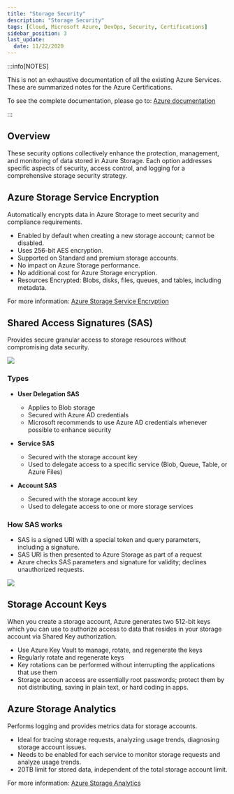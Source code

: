 ```yaml
---
title: "Storage Security"
description: "Storage Security"
tags: [Cloud, Microsoft Azure, DevOps, Security, Certifications]
sidebar_position: 3
last_update:
  date: 11/22/2020
---
```



:::info[NOTES]

This is not an exhaustive documentation of all the existing Azure Services. These are summarized notes for the Azure Certifications.

To see the complete documentation, please go to: [Azure documentation](https://learn.microsoft.com/en-us/azure/?product=popular)

:::


## Overview

These security options collectively enhance the protection, management, and monitoring of data stored in Azure Storage. Each option addresses specific aspects of security, access control, and logging for a comprehensive storage security strategy.

## Azure Storage Service Encryption

Automatically encrypts data in Azure Storage to meet security and compliance requirements.

- Enabled by default when creating a new storage account; cannot be disabled.
- Uses 256-bit AES encryption.
- Supported on Standard and premium storage accounts.
- No impact on Azure Storage performance.
- No additional cost for Azure Storage encryption.
- Resources Encrypted: Blobs, disks, files, queues, and tables, including metadata.

For more information: [Azure Storage Service Encryption](https://docs.microsoft.com/azure/storage/common/storage-service-encryption)

  

## Shared Access Signatures (SAS)

Provides secure granular access to storage resources without compromising data security.

![](/img/docs/azure-sas-tokennns.png)

### Types

- **User Delegation SAS** 
    - Applies to Blob storage
    - Secured with Azure AD credentials
    - Microsoft recommends to use Azure AD credentials whenever possible to enhance security

- **Service SAS** 
    - Secured with the storage account key
    - Used to delegate access to a specific service (Blob, Queue, Table, or Azure Files)

- **Account SAS** 
    - Secured with the storage account key
    - Used to delegate access to one or more storage services

### How SAS works

- SAS is a signed URI with a special token and query parameters, including a signature.
- SAS URI is then presented to Azure Storage as part of a request
- Azure checks SAS parameters and signature for validity; declines unauthorized requests.

![](/img/docs/azure-sas-how-it-worksss.png)

  

## Storage Account Keys

When you create a storage account, Azure generates two 512-bit keys which you can use to authorize access to data that resides in your storage account via Shared Key authorization.

- Use Azure Key Vault to manage, rotate, and regenerate the keys
- Regularly rotate and regenerate keys
- Key rotations can be performed without interrupting the applications that use them
- Storage accoun access are essentially root passwords; protect them by not distributing, saving in plain text, or hard coding in apps.

  

## Azure Storage Analytics

Performs logging and provides metrics data for storage accounts.

- Ideal for tracing storage requests, analyzing usage trends, diagnosing storage account issues.
- Needs to be enabled for each service to monitor storage requests and analyze usage trends.
- 20TB limit for stored data, independent of the total storage account limit.

For more information: [Azure Storage Analytics](https://docs.microsoft.com/en-us/azure/storage/common/storage-analytics)

  